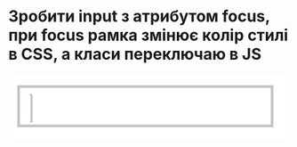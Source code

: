 # Зробити input з атрибутом focus, при focus рамка змінює колір стилі в CSS, а класи переключаю в JS
![Задача](image.png)